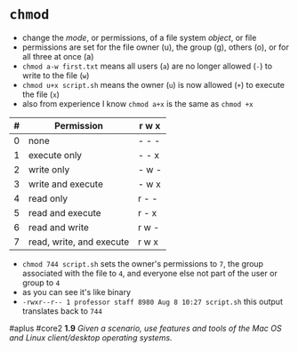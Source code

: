 # `chmod`

- change the *mode*, or permissions, of a file system *object*, or file
- permissions are set for the file owner (u), the group (g), others (o), or for all three at once (a)
- `chmod a-w first.txt` means all users (`a`) are no longer allowed (`-`) to write to the file (`w`)
- `chmod u+x script.sh` means the owner (`u`) is now allowed (`+`) to execute the file (`x`)
- also from experience I know `chmod a+x` is the same as `chmod +x` 

\# | Permission | r w x
-- | - | -
0 | none | - - - 
1 | execute only | - - x
2 | write only | - w - 
3 | write and execute | - w x
4 | read only | r - - 
5 | read and execute | r - x
6 | read and write | r w -
7 | read, write, and execute | r w x

- `chmod 744 script.sh` sets the owner's permissions to `7`, the group associated with the file to `4`, and everyone else not part of the user or group to `4`
- as you can see it's like binary 
- `-rwxr--r-- 1 professor staff 8980 Aug 8 10:27 script.sh` this output translates back to `744` 

#aplus #core2 **1.9** *Given a scenario, use features and tools of the Mac OS and Linux client/desktop operating systems.* 
